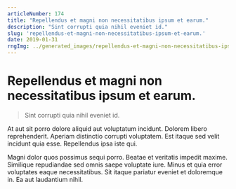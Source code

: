 ```yaml
---
articleNumber: 174
title: "Repellendus et magni non necessitatibus ipsum et earum."
description: "Sint corrupti quia nihil eveniet id."
slug: 'repellendus-et-magni-non-necessitatibus-ipsum-et-earum.'
date: 2019-01-31
rngImg: ../generated_images/repellendus-et-magni-non-necessitatibus-ipsum-et-earum..jpg
---
```


# Repellendus et magni non necessitatibus ipsum et earum.

> Sint corrupti quia nihil eveniet id.

At aut sit porro dolore aliquid aut voluptatum incidunt. Dolorem libero reprehenderit. Aperiam distinctio corrupti voluptatem. Est itaque sed velit incidunt quia esse. Repellendus ipsa iste qui.
 Magni dolor quos possimus sequi porro. Beatae et veritatis impedit maxime. Similique repudiandae sed omnis saepe voluptate iure. Minus et quia error voluptates eaque necessitatibus. Sit itaque pariatur eveniet et doloremque in. Ea aut laudantium nihil.
